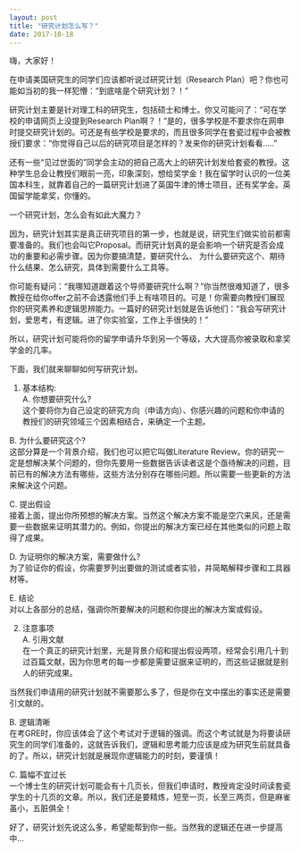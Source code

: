 ```yaml
---
layout: post
title: "研究计划怎么写？"
date: 2017-10-18
---
```


嗨，大家好！

在申请美国研究生的同学们应该都听说过研究计划（Research Plan）吧？你也可能如当初的我一样犯懵：“到底啥是个研究计划？！”

研究计划主要是针对理工科的研究生，包括硕士和博士。你又可能问了：“可在学校的申请网页上没提到Research Plan啊？！”是的，很多学校是不要求你在网申时提交研究计划的。可还是有些学校是要求的，而且很多同学在套瓷过程中会被教授们要求：“你觉得自己以后的研究项目是怎样的？发来你的研究计划看看…..”

还有一些“见过世面的”同学会主动的把自己高大上的研究计划发给套瓷的教授。这种学生总会让教授们眼前一亮，印象深刻，想给奖学金！我在留学时认识的一位美国本科生，就靠着自己的一篇研究计划进了英国牛津的博士项目，还有奖学金。英国留学能拿奖，你懂的。

一个研究计划，怎么会有如此大魔力？

因为，研究计划其实是真正研究项目的第一步，也就是说，研究生们做实验前都需要准备的。我们也会叫它Proposal。而研究计划真的是会影响一个研究是否会成功的重要和必需步骤。因为你要搞清楚，要研究什么、 为什么要研究这个、期待什么结果、怎么研究，具体到需要什么工具等。

你可能有疑问：“我哪知道跟着这个导师要研究什么啊？”你当然很难知道了，很多教授在给你offer之前不会透露他们手上有啥项目的。可是！你需要向教授们展现你的研究素养和逻辑思辨能力。一篇好的研究计划就是告诉他们：“我会写研究计划，爱思考，有逻辑。进了你实验室，工作上手很快的！”

所以，研究计划可能将你的留学申请升华到另一个等级，大大提高你被录取和拿奖学金的几率。

下面，我们就来聊聊如何写研究计划。
1. 基本结构:  
 A. 你想要研究什么?  
 这个要将你为自己设定的研究方向（申请方向）、你感兴趣的问题和你申请的教授们的研究领域三个因素相结合，来确定一个主题。

 B. 为什么要研究这个?  
 这部分算是一个背景介绍，我们也可以把它叫做Literature Review。你的研究一定是想解决某个问题的，但你先要用一些数据告诉读者这是个亟待解决的问题，目前已有的解决方法有哪些，这些方法分别存在哪些问题。所以需要一些更新的方法来解决这个问题。

 C. 提出假设  
 接着上面，提出你所预想的解决方案。当然这个解决方案不能是空穴来风，还是需要一些数据来证明其潜力的。例如，你提出的解决方案已经在其他类似的问题上取得了成果。

 D. 为证明你的解决方案，需要做什么?  
 为了验证你的假设，你需要罗列出要做的测试或者实验，并简略解释步骤和工具器材等。

 E. 结论  
 对以上各部分的总结，强调你所要解决的问题和你提出的解决方案或假设。

2. 注意事项  
 A. 引用文献  
 在一个真正的研究计划里，光是背景介绍和提出假设两项，经常会引用几十到过百篇文献，因为你思考的每一步都是需要证据来证明的，而这些证据就是别人的研究成果。

 当然我们申请用的研究计划就不需要那么多了，但是你在文中摆出的事实还是需要引文献的。

 B. 逻辑清晰  
 在考GRE时，你应该体会了这个考试对于逻辑的强调。而这个考试就是为将要读研究生的同学们准备的，这就告诉我们，逻辑和思考能力应该是成为研究生前就具备的了。所以，研究计划就是展现你逻辑能力的时刻，要谨慎！

 C. 篇幅不宜过长  
 一个博士生的研究计划可能会有十几页长，但我们申请时，教授肯定没时间读套瓷学生的十几页的文章。所以，我们还是要精炼，短至一页，长至三两页，但是麻雀虽小，五脏俱全！

好了，研究计划先说这么多，希望能帮到你一些。当然我的逻辑还在进一步提高中…
